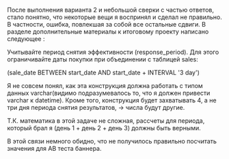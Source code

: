 После выполнения варианта 2 и небольшой сверки с частью ответов, стало понятно, что некоторые вещи я воспринял и сделал не правильно. 
В частности, ошибка, повлекшая за собой все остальные сдвиги.
В разделе дополнительные материалы к итоговому проекту написано следующее : 

Учитывайте период снятия эффективности (response_period). Для этого ограничивайте даты покупки при объединении с таблицей sales: 

(sale_date BETWEEN start_date AND start_date + INTERVAL '3 day')

Я не совсем понял, как эта конструкция должна работать с типом данных varchar(видимо подразумевалось то, что я должен привести varchar к datetime). Кроме того, конструкция будет захватывать 4, а не три дня периода снятия результатов, -> числа будут другие. 

Т.К. математика в этой задаче не сложная, рассчеты для периода, который брал я (день 1 + день 2 + день 3) должны быть верными.

В этой связи немного обидно, что не получилось правильно посчитать значения для AB теста баннера.
